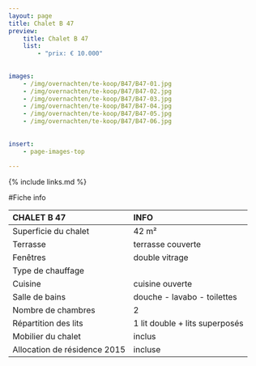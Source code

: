```yaml
---
layout: page
title: Chalet B 47
preview: 
    title: Chalet B 47
    list:
        - "prix: € 10.000"
        
        
images:
    - /img/overnachten/te-koop/B47/B47-01.jpg
    - /img/overnachten/te-koop/B47/B47-02.jpg
    - /img/overnachten/te-koop/B47/B47-03.jpg
    - /img/overnachten/te-koop/B47/B47-04.jpg
    - /img/overnachten/te-koop/B47/B47-05.jpg
    - /img/overnachten/te-koop/B47/B47-06.jpg
    
    
insert:
    - page-images-top
    
---
```


{% include links.md %}



#Fiche info  

CHALET B 47                 | INFO        | 
:---------------------------|:------------|
Superficie du chalet        |42 m²
Terrasse                    |terrasse couverte  
Fenêtres                    |double vitrage
Type de chauffage           |
Cuisine                     |cuisine ouverte
Salle de bains              |douche - lavabo - toilettes
Nombre de chambres          |2
Répartition des lits        |1 lit double + lits superposés
Mobilier du chalet          |inclus
Allocation de résidence 2015|incluse